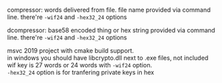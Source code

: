 
compressor: words delivered from file. file name provided via command line. there're `-wif24` and `-hex32_24` options     

dcompressor: base58 encoded thing or hex string provided via command line.  there're `-wif24` and `-hex32_24` options  

msvc 2019 project with cmake build support.  
in windows you should have libcrypto.dll next to .exe files, not included  
wif key is 27 words or 24 words with `-wif24` option.  
`-hex32_24` option is for tranfering private keys in hex